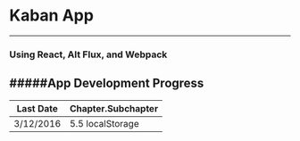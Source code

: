 # Kaban App
-----------
### Using React, Alt Flux, and Webpack

#####App Development Progress
-----------------------------

| Last Date | Chapter.Subchapter |
| --------- | ------------------ |
| 3/12/2016 | 5.5 localStorage   |
